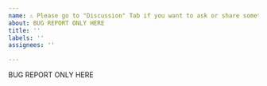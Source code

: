 ```yaml
---
name: ⚠ Please go to "Discussion" Tab if you want to ask or share something
about: BUG REPORT ONLY HERE
title: ''
labels: ''
assignees: ''

---
```


BUG REPORT ONLY HERE
